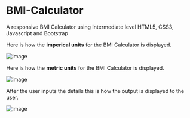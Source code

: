 # BMI-Calculator
A responsive BMI Calculator using Intermediate level HTML5, CSS3, Javascript and Bootstrap 

Here is how the **imperical units** for the BMI Calculator is displayed.

![image](https://github.com/MuhammadAhmedSuhail/BMI-Calculator/assets/72251313/b21429dc-65f5-47ee-b651-c84f1d01d5aa)

Here is how the **metric units** for the BMI Calculator is displayed.

![image](https://github.com/MuhammadAhmedSuhail/BMI-Calculator/assets/72251313/cbe3729b-b4d4-4c17-9128-02d887f84f05)

After the user inputs the details this is how the output is displayed to the user.

![image](https://github.com/MuhammadAhmedSuhail/BMI-Calculator/assets/72251313/a39828a6-46a3-479f-8024-0f25846f50e6)

